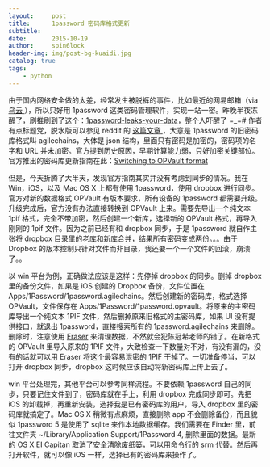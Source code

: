 ```yaml
---
layout:     post
title:      1password 密码库格式更新
subtitle:   
date:       2015-10-19
author:     spin6lock
header-img: img/post-bg-kuaidi.jpg
catalog: true
tags:
    - python
---
```

由于国内网络安全做的太差，经常发生被脱裤的事件，比如最近的网易邮箱（via [ 乌云 ](http://www.wooyun.org/bugs/wooyun-2015-0147763)），所以只好用 1password 这类密码管理软件，实现一站一密。昨晚半夜冻醒了，刷推刷到了这个：[1password-leaks-your-data](http://myers.io/2015/10/22/1password-leaks-your-data/)，整个人吓醒了 =_=# 作者有点标题党，脱水版可以参见 reddit 的 [ 这篇文章 ](https://www.reddit.com/r/technology/comments/3p9ihw/1password_leaks_your_data/)，大意是 1password 的旧密码库格式叫 agilechains，大体是 json 结构，里面只有密码是加密的，密码项的名字和 URL 并未加密。官方提到历史原因，早期计算能力弱，只好加密关键部位。官方推出的密码库更新指南在此：[Switching to OPVault format](https://discussions.agilebits.com/discussion/39875/getting-your-data-into-the-opvault-format)

但是，今天折腾了大半天，发现官方指南其实并没有考虑到同步的情况。我在 Win，iOS，以及 Mac OS X 上都有使用 1password，使用 dropbox 进行同步。官方对新的数据格式 OPVault 有版本要求，所有设备的 1password 都需要升级。升级完成后，官方没有办法直接转换到 OPVault 上来。需要先导出一个纯文本 1pif 格式，完全不带加密，然后创建一个新库，选择新的 OPVault 格式，再导入刚刚的 1pif 文件。因为之前已经有和 dropbox 同步，于是 1password 就自作主张将 dropbox 目录里的老库和新库合并，结果所有密码变成两份。。。由于 Dropbox 的版本控制只针对文件而非目录，我还要一个一个文件的回滚，崩溃了。。

以 win 平台为例，正确做法应该是这样：先停掉 dropbox 的同步。删掉 dropbox 里的备份文件，如果是 iOS 创建的 Dropbox 备份，文件位置在 Apps/1Password/1password.agilechains。然后创建新的密码库，格式选择 OPVault，文件保存在 Apps/1Password/1password.opvault。将原来的主密码库导出一个纯文本 1PIF 文件，然后删掉原来旧格式的主密码库，如果 UI 没有提供接口，就退出 1password，直接搜索所有的 1password.agilechains 来删除。删除时，注意使用 [Eraser](http://sourceforge.net/projects/eraser/) 来清理数据，不然就会犯陈冠希老师的错了。在新格式的 OPVault 里导入原来的 1PIF 文件，大致检查一下数量对不对，有没有漏的，没有的话就可以用 Eraser 将这个最容易泄密的 1PIF 干掉了。一切准备停当，可以打开 dropbox 同步，dropbox 这时候应该自动将新密码库上传上去了。

win 平台处理完，其他平台可以参考同样流程。不要依赖 1password 自己的同步，只要记住文件到了，密码库就在手上，利用 dropbox 完成同步即可。先把 iOS 的卸载掉，再重新安装，选择我是已有密码库的用户，导入 dropbox 里的密码库就搞定了。Mac OS X 稍微有点麻烦，直接删除 app 不会删除备份，而且貌似 1password 5 是使用了 sqlite 来作本地数据缓存。我们需要在 Finder 里，前往文件夹 ~/Library/Application Support/1Password 4, 删除里面的数据。最新的 OS X EI Capitan 取消了安全清除废纸篓，可以用命令行的 srm 代替。然后再打开软件，就可以像 iOS 一样，选择已有的密码库来操作了。
